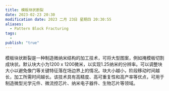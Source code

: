 ```yaml
---
title: 模板块状断裂
date: 2023-02-23 20:30
modification date: 2023 二月 23日 星期四 20:30:55
aliases:
  - Pattern Block Fracturing
tags:
  - 
publish: "true"
---
```


模板块状断裂是一种制造微纳米结构的加工技术，可将大型图案，例如掩模板切割成块状。默认块大小为1200 x 1200微米，以实现1.25纳米的分辨率。可以调整块大小以避免像门等关键特征落在场边界上的情况。块大小越小，阶段移动时间越长，加工所需时间越长。该技术具有高精度、高可重复性和高产率等优点，可用于制造微型光学元件、微流控芯片、纳米电子器件、生物芯片等领域。